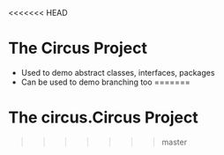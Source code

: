 <<<<<<< HEAD
# The Circus Project

- Used to demo abstract classes, interfaces, packages
- Can be used to demo branching too
=======
# The circus.Circus Project
>>>>>>> master
